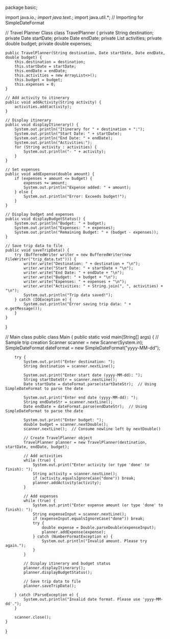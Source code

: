package basic;

import java.io.*;
import java.text.*;
import java.util.*; // Importing for SimpleDateFormat

// Travel Planner Class
class TravelPlanner {
    private String destination;
    private Date startDate;
    private Date endDate;
    private List<String> activities;
    private double budget;
    private double expenses;

    public TravelPlanner(String destination, Date startDate, Date endDate, double budget) {
        this.destination = destination;
        this.startDate = startDate;
        this.endDate = endDate;
        this.activities = new ArrayList<>();
        this.budget = budget;
        this.expenses = 0;
    }

    // Add activity to itinerary
    public void addActivity(String activity) {
        activities.add(activity);
    }

    // Display itinerary
    public void displayItinerary() {
        System.out.println("Itinerary for " + destination + ":");
        System.out.println("Start Date: " + startDate);
        System.out.println("End Date: " + endDate);
        System.out.println("Activities:");
        for (String activity : activities) {
            System.out.println("- " + activity);
        }
    }

    // Set expenses
    public void addExpense(double amount) {
        if (expenses + amount <= budget) {
            expenses += amount;
            System.out.println("Expense added: " + amount);
        } else {
            System.out.println("Error: Exceeds budget!");
        }
    }

    // Display budget and expenses
    public void displayBudgetStatus() {
        System.out.println("Budget: " + budget);
        System.out.println("Expenses: " + expenses);
        System.out.println("Remaining Budget: " + (budget - expenses));
    }

    // Save trip data to file
    public void saveTripData() {
        try (BufferedWriter writer = new BufferedWriter(new FileWriter("trip_data.txt"))) {
            writer.write("Destination: " + destination + "\n");
            writer.write("Start Date: " + startDate + "\n");
            writer.write("End Date: " + endDate + "\n");
            writer.write("Budget: " + budget + "\n");
            writer.write("Expenses: " + expenses + "\n");
            writer.write("Activities: " + String.join(", ", activities) + "\n");
            System.out.println("Trip data saved!");
        } catch (IOException e) {
            System.out.println("Error saving trip data: " + e.getMessage());
        }
    }
}

// Main class
public class Main {
    public static void main(String[] args) {
        // Sample trip creation
        Scanner scanner = new Scanner(System.in);
        SimpleDateFormat dateFormat = new SimpleDateFormat("yyyy-MM-dd");

        try {
            System.out.print("Enter destination: ");
            String destination = scanner.nextLine();

            System.out.print("Enter start date (yyyy-MM-dd): ");
            String startDateStr = scanner.nextLine();
            Date startDate = dateFormat.parse(startDateStr);  // Using SimpleDateFormat to parse the date

            System.out.print("Enter end date (yyyy-MM-dd): ");
            String endDateStr = scanner.nextLine();
            Date endDate = dateFormat.parse(endDateStr);  // Using SimpleDateFormat to parse the date

            System.out.print("Enter budget: ");
            double budget = scanner.nextDouble();
            scanner.nextLine();  // Consume newline left by nextDouble()

            // Create TravelPlanner object
            TravelPlanner planner = new TravelPlanner(destination, startDate, endDate, budget);

            // Add activities
            while (true) {
                System.out.print("Enter activity (or type 'done' to finish): ");
                String activity = scanner.nextLine();
                if (activity.equalsIgnoreCase("done")) break;
                planner.addActivity(activity);
            }

            // Add expenses
            while (true) {
                System.out.print("Enter expense amount (or type 'done' to finish): ");
                String expenseInput = scanner.nextLine();
                if (expenseInput.equalsIgnoreCase("done")) break;
                try {
                    double expense = Double.parseDouble(expenseInput);
                    planner.addExpense(expense);
                } catch (NumberFormatException e) {
                    System.out.println("Invalid amount. Please try again.");
                }
            }

            // Display itinerary and budget status
            planner.displayItinerary();
            planner.displayBudgetStatus();

            // Save trip data to file
            planner.saveTripData();

        } catch (ParseException e) {
            System.out.println("Invalid date format. Please use 'yyyy-MM-dd'.");
        }

        scanner.close();
    }
}

